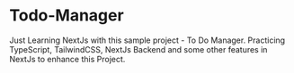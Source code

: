 # Todo-Manager

Just Learning NextJs with this sample project - To Do Manager. 
Practicing TypeScript, TailwindCSS, NextJs Backend and some other features in NextJs to enhance this Project.
